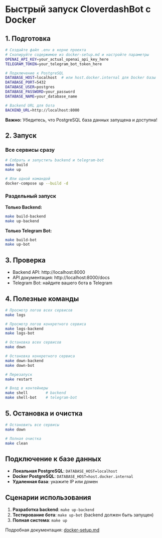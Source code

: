 # Быстрый запуск CloverdashBot с Docker

## 1. Подготовка

```bash
# Создайте файл .env в корне проекта
# Скопируйте содержимое из docker-setup.md и настройте параметры
OPENAI_API_KEY=your_actual_openai_api_key_here
TELEGRAM_TOKEN=your_telegram_bot_token_here

# Подключение к PostgreSQL
DATABASE_HOST=localhost  # или host.docker.internal для Docker базы
DATABASE_PORT=5432
DATABASE_USER=postgres
DATABASE_PASSWORD=your_password
DATABASE_NAME=your_database_name

# Backend URL для бота
BACKEND_URL=http://localhost:8000
```

**Важно:** Убедитесь, что PostgreSQL база данных запущена и доступна!

## 2. Запуск

### Все сервисы сразу
```bash
# Собрать и запустить backend и telegram-bot
make build
make up

# Или одной командой
docker-compose up --build -d
```

### Раздельный запуск

**Только Backend:**
```bash
make build-backend
make up-backend
```

**Только Telegram Bot:**
```bash
make build-bot
make up-bot
```

## 3. Проверка

- Backend API: http://localhost:8000
- API документация: http://localhost:8000/docs
- Telegram Bot: найдите вашего бота в Telegram

## 4. Полезные команды

```bash
# Просмотр логов всех сервисов
make logs

# Просмотр логов конкретного сервиса
make logs-backend
make logs-bot

# Остановка всех сервисов
make down

# Остановка конкретного сервиса
make down-backend
make down-bot

# Перезапуск
make restart

# Вход в контейнеры
make shell        # backend
make shell-bot    # telegram-bot
```

## 5. Остановка и очистка

```bash
# Остановить все сервисы
make down

# Полная очистка
make clean
```

## Подключение к базе данных

- **Локальная PostgreSQL**: `DATABASE_HOST=localhost`
- **Docker PostgreSQL**: `DATABASE_HOST=host.docker.internal`
- **Удаленная база**: укажите IP или домен

## Сценарии использования

1. **Разработка backend**: `make up-backend`
2. **Тестирование бота**: `make up-bot` (backend должен быть запущен)
3. **Полная система**: `make up`

Подробная документация: [docker-setup.md](docker-setup.md) 